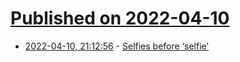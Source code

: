 # [Published on 2022-04-10](index.md)

* [2022-04-10, 21:12:56](https://news.ycombinator.com/item?id=30981759) - [Selfies before ‘selfie’](https://www.sciencemuseumgroup.org.uk/blog/the-whole-picture-selfies-before-selfie/)
